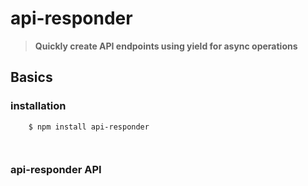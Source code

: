 # api-responder


<blockquote><strong>Quickly create API endpoints using yield for async operations</strong></blockquote>

## Basics

### installation


```
 	$ npm install api-responder

 
 ```    

### api-responder API


          
